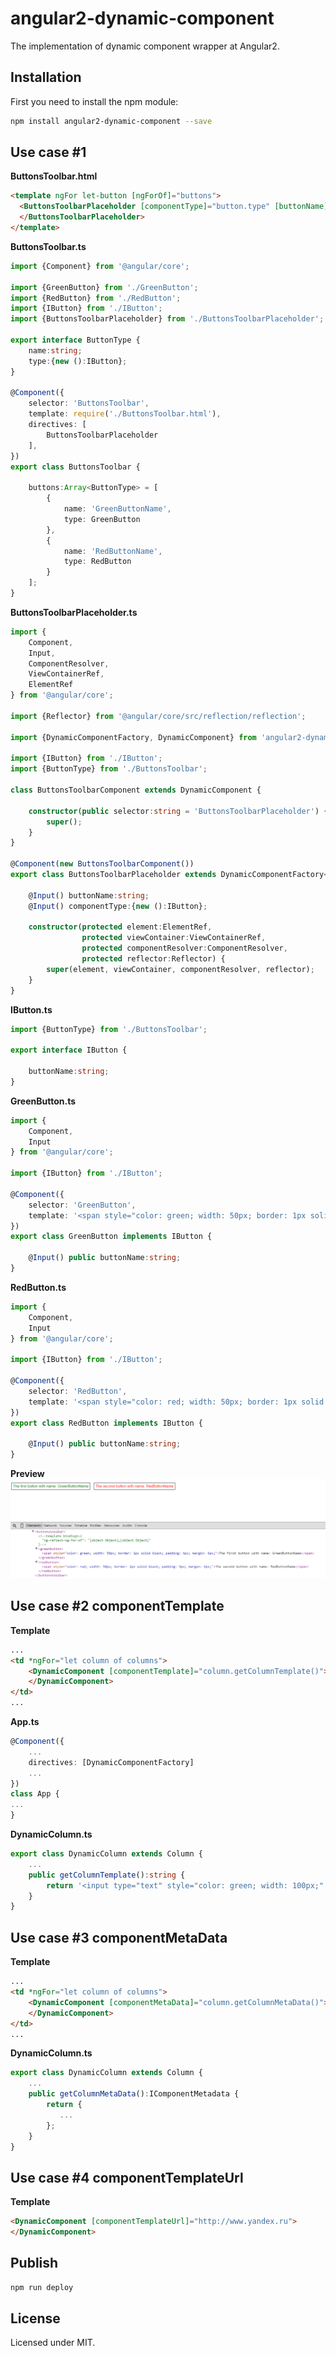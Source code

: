 # angular2-dynamic-component

The implementation of dynamic component wrapper at Angular2.

## Installation

First you need to install the npm module:
```sh
npm install angular2-dynamic-component --save
```

## Use case #1

**ButtonsToolbar.html**
```html
<template ngFor let-button [ngForOf]="buttons">
  <ButtonsToolbarPlaceholder [componentType]="button.type" [buttonName]="button.name">
  </ButtonsToolbarPlaceholder>
</template>
```

**ButtonsToolbar.ts**
```typescript
import {Component} from '@angular/core';

import {GreenButton} from './GreenButton';
import {RedButton} from './RedButton';
import {IButton} from './IButton';
import {ButtonsToolbarPlaceholder} from './ButtonsToolbarPlaceholder';

export interface ButtonType {
    name:string;
    type:{new ():IButton};
}

@Component({
    selector: 'ButtonsToolbar',
    template: require('./ButtonsToolbar.html'),
    directives: [
        ButtonsToolbarPlaceholder
    ],
})
export class ButtonsToolbar {

    buttons:Array<ButtonType> = [
        {
            name: 'GreenButtonName',
            type: GreenButton
        },
        {
            name: 'RedButtonName',
            type: RedButton
        }
    ];
}
```

**ButtonsToolbarPlaceholder.ts**
```typescript
import {
    Component,
    Input,
    ComponentResolver,
    ViewContainerRef,
    ElementRef
} from '@angular/core';

import {Reflector} from '@angular/core/src/reflection/reflection';

import {DynamicComponentFactory, DynamicComponent} from 'angular2-dynamic-component';

import {IButton} from './IButton';
import {ButtonType} from './ButtonsToolbar';

class ButtonsToolbarComponent extends DynamicComponent {

    constructor(public selector:string = 'ButtonsToolbarPlaceholder') {
        super();
    }
}

@Component(new ButtonsToolbarComponent())
export class ButtonsToolbarPlaceholder extends DynamicComponentFactory<IButton> implements IButton {

    @Input() buttonName:string;
    @Input() componentType:{new ():IButton};

    constructor(protected element:ElementRef,
                protected viewContainer:ViewContainerRef,
                protected componentResolver:ComponentResolver,
                protected reflector:Reflector) {
        super(element, viewContainer, componentResolver, reflector);
    }
}
```

**IButton.ts**
```typescript
import {ButtonType} from './ButtonsToolbar';

export interface IButton {

    buttonName:string;
}
```

**GreenButton.ts**
```typescript
import {
    Component,
    Input
} from '@angular/core';

import {IButton} from './IButton';

@Component({
    selector: 'GreenButton',
    template: '<span style="color: green; width: 50px; border: 1px solid black; padding: 6px; margin: 6px;">The first button with name: {{ buttonName }}</span>',
})
export class GreenButton implements IButton {

    @Input() public buttonName:string;
}
```

**RedButton.ts**
```typescript
import {
    Component,
    Input
} from '@angular/core';

import {IButton} from './IButton';

@Component({
    selector: 'RedButton',
    template: '<span style="color: red; width: 50px; border: 1px solid black; padding: 6px; margin: 6px;">The second button with name: {{ buttonName }}</span>',
})
export class RedButton implements IButton {

    @Input() public buttonName:string;
}
```

**Preview**
![Preview](demo/preview.png)

## Use case #2 **componentTemplate**

**Template**
```html
...
<td *ngFor="let column of columns">
    <DynamicComponent [componentTemplate]="column.getColumnTemplate()">
    </DynamicComponent>
</td>
...
```

**App.ts**
```typescript
@Component({
    ...
    directives: [DynamicComponentFactory]
    ...
})
class App {
...
}
```

**DynamicColumn.ts**
```typescript
export class DynamicColumn extends Column {
    ...
    public getColumnTemplate():string {
        return '<input type="text" style="color: green; width: 100px;" [(ngModel)]="model" (ngModelChange)="onChange($event)"/>';
    }
}
```

## Use case #3 **componentMetaData**

**Template**
```html
...
<td *ngFor="let column of columns">
    <DynamicComponent [componentMetaData]="column.getColumnMetaData()">
    </DynamicComponent>
</td>
...
```

**DynamicColumn.ts**
```typescript
export class DynamicColumn extends Column {
    ...
    public getColumnMetaData():IComponentMetadata {
        return {
           ...
        };
    }
}
```

## Use case #4 **componentTemplateUrl**

**Template**
```html
<DynamicComponent [componentTemplateUrl]="http://www.yandex.ru">
</DynamicComponent>
```

## Publish

```sh
npm run deploy
```

## License

Licensed under MIT.
